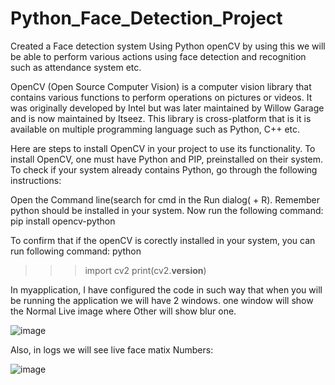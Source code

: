 # Python_Face_Detection_Project
Created a Face detection system Using Python openCV by using this we will be able to perform various actions using face detection and recognition such as attendance system etc.

OpenCV (Open Source Computer Vision) is a computer vision library that contains various functions to perform operations on pictures or videos. 
It was originally developed by Intel but was later maintained by Willow Garage and is now maintained by Itseez. 
This library is cross-platform that is it is available on multiple programming language such as Python, C++ etc.

Here are steps to install OpenCV in your project to use its functionality.
To install OpenCV, one must have Python and PIP, preinstalled on their system. To check if your system already contains Python, go through the following instructions:

Open the Command line(search for cmd in the Run dialog( + R).
Remember python should be installed in your system.
Now run the following command: 
 pip install opencv-python
 
To confirm that if the openCV is corectly installed in your system, you can run following command:
python
>>>import cv2
>>>print(cv2.__version__)


In myapplication, I have configured the code in such way that when you will be running the application we will have 2 windows.
one window will show the Normal Live image where Other will show blur one.

![image](https://user-images.githubusercontent.com/66781417/193638890-5cd787a4-a935-4749-bca4-4140aec412bf.png)


Also, in logs we will see live face matix Numbers:

![image](https://user-images.githubusercontent.com/66781417/193639157-fb6dae9e-1b11-4199-a734-29bdcf8925d3.png)
